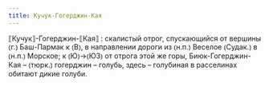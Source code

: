 ```yaml
---
title: Кучук-Гогерджин-Кая
---
```


⟦Кучук⟧-Гогерджин-⟦Кая⟧
: скалистый отрог, спускающийся от вершины ⦅г.⦆ Баш-Пармак к ⦅В⦆, в направлении дороги из ⦅н.п.⦆ Веселое ⦅Судак.⦆ в ⦅н.п.⦆ Морское; к ⦅Ю⦆→⦅ЮЗ⦆ от отрога этой же горы, Биюк-Гогерджин-Кая – ⦅тюрк.⦆ гогерджин – голубь, здесь – голубиная в расселинах обитают дикие голуби.
